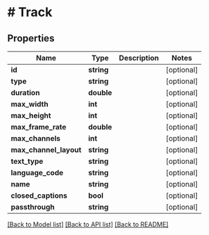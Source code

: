 # # Track

## Properties

Name | Type | Description | Notes
------------ | ------------- | ------------- | -------------
**id** | **string** |  | [optional] 
**type** | **string** |  | [optional] 
**duration** | **double** |  | [optional] 
**max_width** | **int** |  | [optional] 
**max_height** | **int** |  | [optional] 
**max_frame_rate** | **double** |  | [optional] 
**max_channels** | **int** |  | [optional] 
**max_channel_layout** | **string** |  | [optional] 
**text_type** | **string** |  | [optional] 
**language_code** | **string** |  | [optional] 
**name** | **string** |  | [optional] 
**closed_captions** | **bool** |  | [optional] 
**passthrough** | **string** |  | [optional] 

[[Back to Model list]](../../README.md#documentation-for-models) [[Back to API list]](../../README.md#documentation-for-api-endpoints) [[Back to README]](../../README.md)



